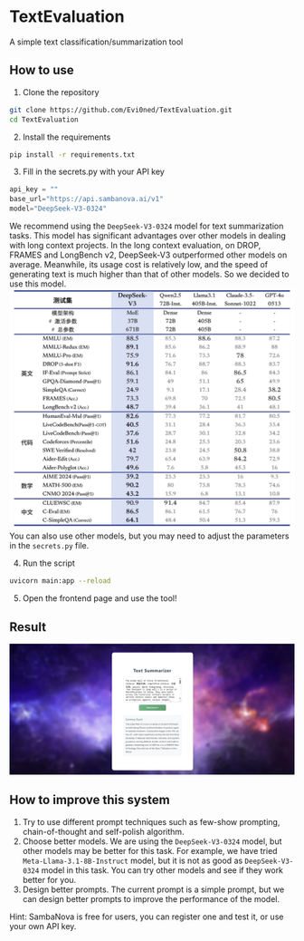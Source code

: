 # TextEvaluation
A simple text classification/summarization tool

## How to use

1. Clone the repository
```bash
git clone https://github.com/Evi0ned/TextEvaluation.git
cd TextEvaluation
```
2. Install the requirements
```bash
pip install -r requirements.txt
```
3. Fill in the secrets.py with your API key
```python
api_key = ""
base_url="https://api.sambanova.ai/v1"
model="DeepSeek-V3-0324"
```
We recommend using the `DeepSeek-V3-0324` model for text summarization tasks. This model has significant advantages over other models in dealing with long context projects. In the long context evaluation, on DROP, FRAMES and LongBench v2, DeepSeek-V3 outperformed other models on average. Meanwhile, its usage cost is relatively low, and the speed of generating text is much higher than that of other models. So we decided to use this model.
![alt text](image.png)
You can also use other models, but you may need to adjust the parameters in the `secrets.py` file.

4. Run the script
```bash
uvicorn main:app --reload
```
5. Open the frontend page and use the tool!

## Result
![alt text](Result.png)

## How to improve this system
1. Try to use different prompt techniques such as few-show prompting, chain-of-thought and self-polish algorithm.
2. Choose better models. We are using the `DeepSeek-V3-0324` model, but other models may be better for this task. For example, we have tried `Meta-Llama-3.1-8B-Instruct` model, but it is not as good as `DeepSeek-V3-0324` model in this task. You can try other models and see if they work better for you.
3. Design better prompts. The current prompt is a simple prompt, but we can design better prompts to improve the performance of the model. 


Hint: SambaNova is free for users, you can register one and test it, or use your own API key.